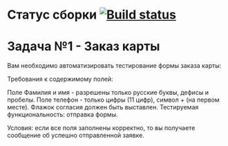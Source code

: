 # Статус сборки [![Build status](https://ci.appveyor.com/api/projects/status/hpoptd1l8rcqltmu?svg=true)](https://ci.appveyor.com/project/Alisa68/aqa-web-card)

# Задача №1 - Заказ карты
Вам необходимо автоматизировать тестирование формы заказа карты:

Требования к содержимому полей:

Поле Фамилия и имя - разрешены только русские буквы, дефисы и пробелы.
Поле телефон - только цифры (11 цифр), символ + (на первом месте).
Флажок согласия должен быть выставлен.
Тестируемая функциональность: отправка формы.

Условия: если все поля заполнены корректно, то вы получаете сообщение об успешно отправленной заявке.




